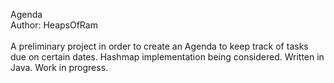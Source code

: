 Agenda<br>
Author: HeapsOfRam<br><br>
A preliminary project in order to create an Agenda to keep track of tasks due on certain dates.  Hashmap implementation being considered.  Written in Java.  Work in progress.